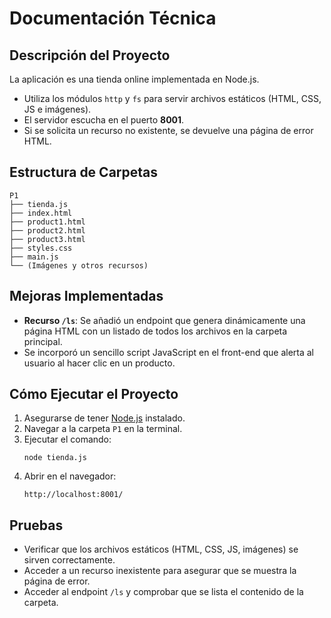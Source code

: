 # Documentación Técnica

## Descripción del Proyecto

La aplicación es una tienda online implementada en Node.js.  
- Utiliza los módulos `http` y `fs` para servir archivos estáticos (HTML, CSS, JS e imágenes).  
- El servidor escucha en el puerto **8001**.  
- Si se solicita un recurso no existente, se devuelve una página de error HTML.

## Estructura de Carpetas
```
P1
├── tienda.js
├── index.html
├── product1.html
├── product2.html
├── product3.html
├── styles.css
├── main.js
└── (Imágenes y otros recursos)
```

## Mejoras Implementadas

- **Recurso `/ls`**: Se añadió un endpoint que genera dinámicamente una página HTML con un listado de todos los archivos en la carpeta principal.
- Se incorporó un sencillo script JavaScript en el front-end que alerta al usuario al hacer clic en un producto.

## Cómo Ejecutar el Proyecto

1. Asegurarse de tener [Node.js](https://nodejs.org/) instalado.
2. Navegar a la carpeta `P1` en la terminal.
3. Ejecutar el comando:
    ```
    node tienda.js
    ```
4. Abrir en el navegador:
    ```
    http://localhost:8001/
    ```

## Pruebas

- Verificar que los archivos estáticos (HTML, CSS, JS, imágenes) se sirven correctamente.
- Acceder a un recurso inexistente para asegurar que se muestra la página de error.
- Acceder al endpoint `/ls` y comprobar que se lista el contenido de la carpeta.
```
